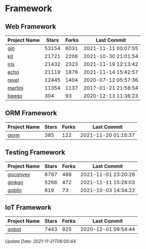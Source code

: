 # Framework

## Web Framework
| Project Name | Stars | Forks | Last Commit |
| ------------ | ----- | ----- | ----------- |
| [gin](https://github.com/gin-gonic/gin) | 53154 | 6031 | 2021-11-11 00:07:55 |
| [kit](https://github.com/go-kit/kit) | 21721 | 2206 | 2021-10-30 21:01:54 |
| [iris](https://github.com/kataras/iris) | 21432 | 2323 | 2021-11-19 12:13:42 |
| [echo](https://github.com/labstack/echo) | 21119 | 1876 | 2021-11-14 15:42:57 |
| [revel](https://github.com/revel/revel) | 12445 | 1404 | 2020-07-12 05:57:36 |
| [martini](https://github.com/go-martini/martini) | 11354 | 1137 | 2017-01-21 21:58:54 |
| [beego](https://github.com/astaxie/beego) | 304 | 93 | 2020-12-13 11:36:23 |

## ORM Framework
| Project Name | Stars | Forks | Last Commit |
| ------------ | ----- | ----- | ----------- |
| [gorm](https://github.com/jinzhu/gorm) | 385 | 122 | 2021-11-20 01:15:37 |

## Testing Framework
| Project Name | Stars | Forks | Last Commit |
| ------------ | ----- | ----- | ----------- |
| [goconvey](https://github.com/smartystreets/goconvey) | 6797 | 488 | 2021-11-01 23:20:26 |
| [ginkgo](https://github.com/onsi/ginkgo) | 5266 | 472 | 2021-11-11 15:28:03 |
| [goblin](https://github.com/franela/goblin) | 819 | 73 | 2021-10-03 14:34:22 |

## IoT Framework
| Project Name | Stars | Forks | Last Commit |
| ------------ | ----- | ----- | ----------- |
| [gobot](https://github.com/hybridgroup/gobot) | 7443 | 925 | 2020-12-01 09:54:44 |

*Update Date: 2021-11-21T06:00:44*